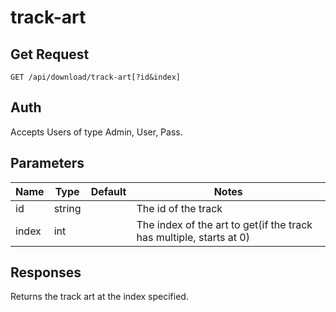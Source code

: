 # track-art
## Get Request

`GET /api/download/track-art[?id&index]`

## Auth
Accepts Users of type Admin, User, Pass.</br>

## Parameters

|Name|Type|Default|Notes|
|---|---|---|---|
|id|string||The id of the track|
|index|int||The index of the art to get(if the track has multiple, starts at 0)|

## Responses
Returns the track art at the index specified.